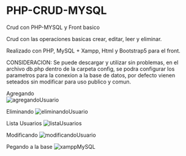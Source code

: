 # PHP-CRUD-MYSQL
Crud con PHP-MYSQL y Front basico

Crud con las operaciones basicas
crear, editar, leer y eliminar.

Realizado con PHP, MySQL + Xampp, Html y Bootstrap5 para el front.

CONSIDERACION:
Se puede descargar y utilizar sin problemas, en el archivo db.php dentro de la carpeta config, se podra configurar
los parametros para la conexion a la base de datos, por defecto vienen seteados sin modificar para uso publico y comun.

Agregando
</br>
![agregandoUsuario](https://user-images.githubusercontent.com/104247851/225218335-1319b662-3384-4657-a667-59856f6d8b9e.JPG)

Eliminando
![eliminandoUsuario](https://user-images.githubusercontent.com/104247851/225218353-4c8d7efe-df37-48ae-8163-e1ae977b97ae.JPG)

Lista Usuarios
![listaUsuarios](https://user-images.githubusercontent.com/104247851/225218461-bd224e2d-2503-429f-a337-b198f12a7256.JPG)


Modificando
![modificandoUsuario](https://user-images.githubusercontent.com/104247851/225218451-517637e5-5a04-4523-847c-095cc836484e.JPG)


Pegando a la base
![xamppMySQL](https://user-images.githubusercontent.com/104247851/225218433-c4bd2741-fc12-417c-a145-9461f8879482.JPG)
